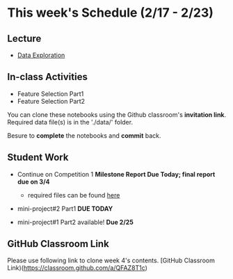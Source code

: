 # This week's Schedule (2/17 - 2/23)

## Lecture
+ [Data Exploration](https://docs.google.com/presentation/d/1uaYzABPwyQ-4R9RoNkET0bUEcl7wYDXmXAflEln1lyQ/edit?usp=sharing)

## In-class Activities
+ Feature Selection Part1
+ Feature Selection Part2

You can clone these notebooks using the Github classroom's __invitation link__.
Required data file(s) is in the './data/' folder.

Besure to __complete__ the notebooks and __commit__ back.

## Student Work
+ Continue on Competition 1 __Milestone Report Due Today; final report due on 3/4__
  + required files can be found [here](https://github.com/fairfield-university-ba545/2019-Competition1)

+ mini-project#2 Part1  __DUE TODAY__
+ mini-project#1 Part2 available! __Due 2/25__

## GitHub Classroom Link
Please use following link to clone week 4's contents.
[GitHub Classroom Link)(https://classroom.github.com/a/QFAZ8T1c)
